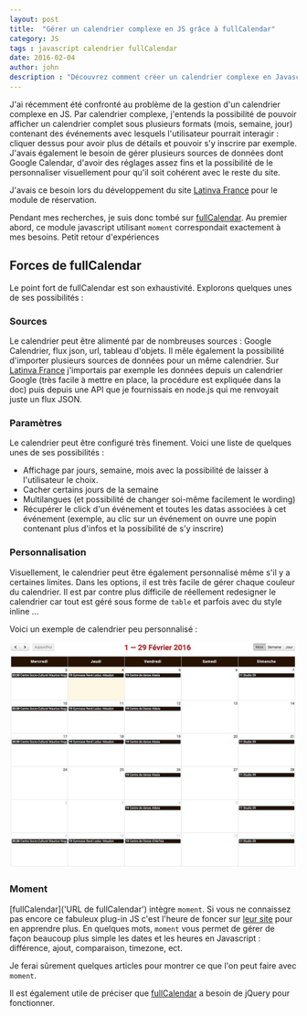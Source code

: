 ```yaml
---
layout: post
title:  "Gérer un calendrier complexe en JS grâce à fullCalendar"
category: JS
tags : javascript calendrier fullCalendar
date: 2016-02-04
author: john
description : "Découvrez comment créer un calendrier complexe en Javascript avec gestion des événements"
---
```


J'ai récemment été confronté au problème de la gestion d'un calendrier complexe en JS. Par calendrier complexe, j'entends la possibilité de pouvoir afficher un calendrier complet sous plusieurs formats (mois, semaine, jour) contenant des événements avec lesquels l'utilisateur pourrait interagir : cliquer dessus pour avoir plus de détails et pouvoir s'y inscrire par exemple. J'avais également le besoin de gérer plusieurs sources de données dont Google Calendar, d'avoir des réglages assez fins et la possibilité de le personnaliser visuellement pour qu'il soit cohérent avec le reste du site.

J'avais ce besoin lors du développement du site [Latinva France](http://latinvafrance.fr) pour le module de réservation.

Pendant mes recherches, je suis donc tombé sur [fullCalendar](http://fullcalendar.io/). Au premier abord, ce module javascript utilisant `moment` correspondait exactement à mes besoins. Petit retour d'expériences

## Forces de fullCalendar

Le point fort de fullCalendar est son exhaustivité. Explorons quelques unes de ses possibilités :

### Sources

Le calendrier peut être alimenté par de nombreuses sources : Google Calendrier, flux json, url, tableau d'objets. Il mêle également la possibilité d'importer plusieurs sources de données pour un même calendrier. Sur [Latinva France](http://latinvafrance.fr) j'importais par exemple les données depuis un calendrier Google (très facile à mettre en place, la procédure est expliquée dans la doc) puis depuis une API que je fournissais en node.js qui me renvoyait juste un flux JSON.

### Paramètres

Le calendrier peut être configuré très finement. Voici une liste de quelques unes de ses possibilités :
- Affichage par jours, semaine, mois avec la possibilité de laisser à l'utilisateur le choix.
- Cacher certains jours de la semaine
- Multilangues (et possibilité de changer soi-même facilement le wording)
- Récupérer le click d'un événement et toutes les datas associées à cet événement (exemple, au clic sur un événement on ouvre une popin contenant plus d'infos et la possibilité de s'y inscrire)

### Personnalisation

Visuellement, le calendrier peut être également personnalisé même s'il y a certaines limites. Dans les options, il est très facile de gérer chaque couleur du calendrier. Il est par contre plus difficile de réellement redesigner le calendrier car tout est géré sous forme de `table` et parfois avec du style inline ...

Voici un exemple de calendrier peu personnalisé : 

![Exemple calendrier js fullcalendar](/src/articles/fullCalendar/exemple-calendrier-js.jpg)



### Moment

[fullCalendar]('URL de fullCalendar') intègre `moment`. Si vous ne connaissez pas encore ce fabuleux plug-in JS c'est l'heure de foncer sur [leur site](http://momentjs.com/) pour en apprendre plus. En quelques mots, `moment` vous permet de gérer de façon beaucoup plus simple les dates et les heures en Javascript : différence, ajout, comparaison, timezone, ect.

Je ferai sûrement quelques articles pour montrer ce que l'on peut faire avec `moment`.

Il est également utile de préciser que [fullCalendar](http://fullcalendar.io/) a besoin de jQuery pour fonctionner.
